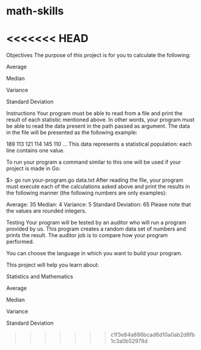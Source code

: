 # math-skills

<<<<<<< HEAD
=======
Objectives
The purpose of this project is for you to calculate the following:

Average

Median

Variance

Standard Deviation

Instructions
Your program must be able to read from a file and print the result of each statistic mentioned above. In other words, your program must be able to read the data present in the path passed as argument. The data in the file will be presented as the following example:

189
113
121
114
145
110
...
This data represents a statistical population: each line contains one value.

To run your program a command similar to this one will be used if your project is made in Go:

$> go run your-program.go data.txt
After reading the file, your program must execute each of the calculations asked above and print the results in the following manner (the following numbers are only examples):

Average: 35
Median: 4
Variance: 5
Standard Deviation: 65
Please note that the values are rounded integers.

Testing
Your program will be tested by an auditor who will run a program provided by us. This program creates a random data set of numbers and prints the result. The auditor job is to compare how your program performed.

You can choose the language in which you want to build your program.

This project will help you learn about:

Statistics and Mathematics

Average

Median

Variance

Standard Deviation
>>>>>>> c1f3e84a886bcad6d10a0ab2d8fb1c3a0b52979d
